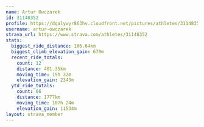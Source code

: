 ```yaml
---
name: Artur Owczarek
id: 31148352
profile: https://dgalywyr863hv.cloudfront.net/pictures/athletes/31148352/15906846/1/large.jpg
username: artur-owczarek
strava_url: https://www.strava.com/athletes/31148352
stats:
  biggest_ride_distance: 106.64km
  biggest_climb_elevation_gain: 670m
  recent_ride_totals:
    count: 12
    distance: 401.35km
    moving_time: 19h 32m
    elevation_gain: 2343m
  ytd_ride_totals:
    count: 66
    distance: 1777km
    moving_time: 107h 24m
    elevation_gain: 11534m
layout: strava_member
--- 
```

